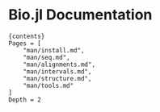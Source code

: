 # Bio.jl Documentation

    {contents}
    Pages = [
        "man/install.md",
        "man/seq.md",
        "man/alignments.md",
        "man/intervals.md",
        "man/structure.md",
        "man/tools.md"
    ]
    Depth = 2
